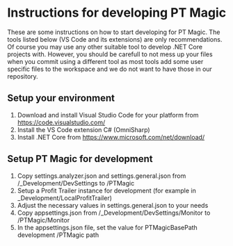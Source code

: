 # Instructions for developing PT Magic
These are some instructions on how to start developing for PT Magic.
The tools listed below (VS Code and its extensions) are only recommendations. Of course you may use any other suitable tool to develop .NET Core projects with.
However, you should be carefull to not mess up your files when you commit using a different tool as most tools add some user specific files to the workspace and we do not want to have those in our repository.

## Setup your environment
1. Download and install Visual Studio Code for your platform from https://code.visualstudio.com/
2. Install the VS Code extension C# (OmniSharp)
3. Install .NET Core from https://www.microsoft.com/net/download/

## Setup PT Magic for development
1. Copy settings.analyzer.json and settings.general.json from /_Development/DevSettings to /PTMagic
2. Setup a Profit Trailer instance for development (for example in _Development/LocalProfitTrailer)
3. Adjust the necessary values in settings.general.json to your needs
4. Copy appsettings.json from /_Development/DevSettings/Monitor to /PTMagic/Monitor
5. In the appsettings.json file, set the value for PTMagicBasePath development /PTMagic path 